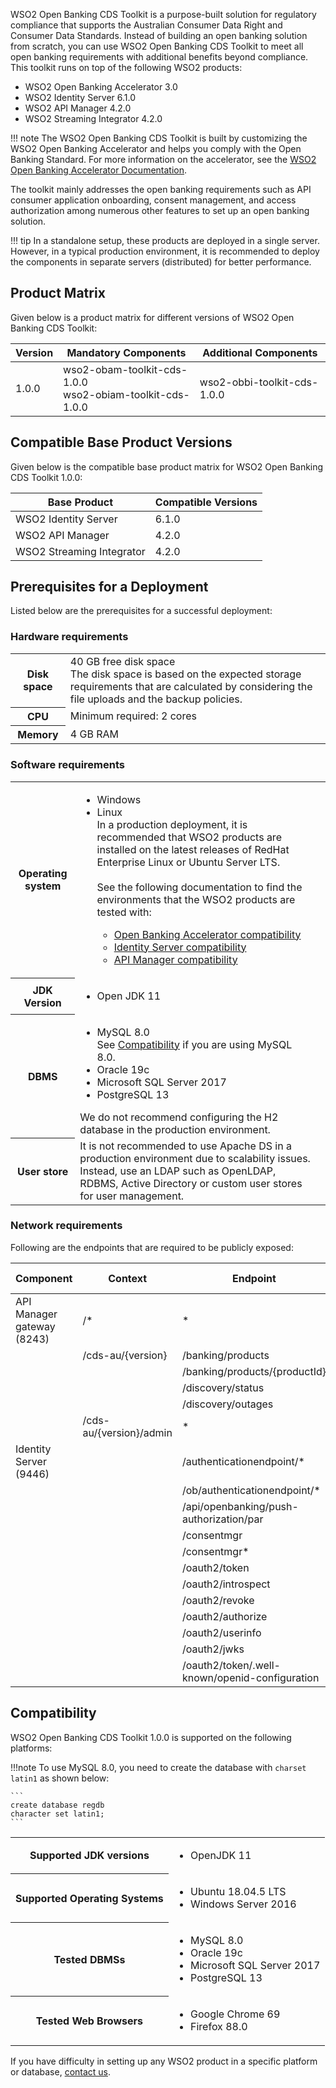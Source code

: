WSO2 Open Banking CDS Toolkit is a purpose-built solution for regulatory compliance that supports the Australian Consumer
Data Right and Consumer Data Standards. Instead of building an open banking solution from scratch, you can use WSO2 Open 
Banking CDS Toolkit to meet all open banking requirements with additional benefits beyond compliance. This toolkit runs 
on top of the following WSO2 products:

- WSO2 Open Banking Accelerator 3.0
- WSO2 Identity Server 6.1.0
- WSO2 API Manager 4.2.0
- WSO2 Streaming Integrator 4.2.0

!!! note
    The WSO2 Open Banking CDS Toolkit is built by customizing the WSO2 Open Banking Accelerator and helps you 
    comply with the Open Banking Standard. For more information on the accelerator, see 
    the [WSO2 Open Banking Accelerator Documentation](https://ob.docs.wso2.com/).

The toolkit mainly addresses the open banking requirements such as API consumer application onboarding, consent 
management, and access authorization among numerous other features to set up an open banking solution. 

!!! tip
    In a standalone setup, these products are deployed in a single server. However, in a typical production environment, 
    it is recommended to deploy the components in separate servers (distributed) for better performance.

## Product Matrix

Given below is a product matrix for different versions of WSO2 Open Banking CDS Toolkit:

| Version | Mandatory Components                                           | Additional Components       |
| --------|----------------------------------------------------------------|-----------------------------|
| 1.0.0 | wso2-obam-toolkit-cds-1.0.0 <br/> wso2-obiam-toolkit-cds-1.0.0 | wso2-obbi-toolkit-cds-1.0.0 |

## Compatible Base Product Versions

Given below is the compatible base product matrix for WSO2 Open Banking CDS Toolkit 1.0.0:

| Base Product              | Compatible Versions |
|---------------------------|---------------------|
| WSO2 Identity Server      | 6.1.0               |
| WSO2 API Manager          | 4.2.0               |
| WSO2 Streaming Integrator | 4.2.0               |

## Prerequisites for a Deployment

Listed below are the prerequisites for a successful deployment:

### Hardware requirements 

<table>
   <tbody>
      <tr>
         <th>Disk space</th>
         <td>
            40 GB free disk space <br/> The disk space is based on the expected storage requirements that are calculated 
            by considering the file uploads and the backup policies.
         </td>
      </tr>
      <tr>
         <th>CPU</th>
         <td>
            Minimum required: 2 cores
         </td>
      </tr>
      <tr>
         <th>Memory</th>
         <td>
            4 GB RAM
         </td>
      </tr>
   </tbody>
</table>

### Software requirements

<table>
   <tbody>
      <tr>
         <th>Operating system</th>
         <td>
            <ul>
               <li>Windows </li>
               <li>Linux </li>
               In a production deployment, it is recommended that WSO2 products are installed on the latest releases of 
               RedHat Enterprise Linux or Ubuntu Server LTS. 
               <br/> <br/>
               See the following documentation to find the environments that the WSO2 products are tested with:
               <ul>
                  <li> <a href="https://ob.docs.wso2.com/en/latest/install-and-setup/prerequisites/#prerequisites-for-a-deployment">Open Banking Accelerator compatibility</a></li>
                  <li> <a href="https://is.docs.wso2.com/en/5.11.0/setup/environment-compatibility/">Identity Server compatibility</a></li>
                  <li> <a href="https://apim.docs.wso2.com/en/latest/install-and-setup/setup/reference/product-compatibility/">API Manager compatibility</a></li>
               </ul>
            </ul>
         </td>
      </tr>
      <tr>
         <th>JDK Version</th>
         <td>
            <ul>
               <li>Open JDK 11</li>
            </ul>
         <td>  
      </tr>
      <tr>
         <th>DBMS</th>
         <td>
            <ul>
               <li>MySQL 8.0</li>
               See <a href="https://cds.ob.docs.wso2.com/en/latest/install-and-setup/prerequisites/#compatibility">Compatibility</a> if you are using MySQL 8.0.
               <li>Oracle 19c</li>
               <li>Microsoft SQL Server 2017</li>
               <li> PostgreSQL 13</li>
            </ul>
            We do not recommend configuring the H2 database in the production environment.
         <td>   
      </tr>
      <tr>
         <th> User store</th>
         <td> It is not recommended to use Apache DS in a production environment due to scalability issues. Instead, 
              use an LDAP such as OpenLDAP, RDBMS, Active Directory or custom user stores for user management.</td>
      </tr>
   </tbody>
</table>

### Network requirements

Following are the endpoints that are required to be publicly exposed:

| Component                  | Context                 | Endpoint                                       | Is MTLS required? |
| -------------------------- | ----------------------- | ---------------------------------------------- | ----------------- |
| API Manager gateway (8243) | /\*                     | \*                                             | TRUE              |
|                            | /cds-au/{version}       | /banking/products                              | FALSE             |
|                            |                         | /banking/products/{productId}                  | FALSE             |
|                            |                         | /discovery/status                              | FALSE             |
|                            |                         | /discovery/outages                             | FALSE             |
|                            | /cds-au/{version}/admin | \*                                             | TRUE              |
| Identity Server (9446)     |                         | /authenticationendpoint/\*                     | FALSE             |
|                            |                         | /ob/authenticationendpoint/\*                  | FALSE             |
|                            |                         | /api/openbanking/push-authorization/par        | TRUE              |
|                            |                         | /consentmgr                                    | FALSE             |
|                            |                         | /consentmgr\*                                  | FALSE             |
|                            |                         | /oauth2/token                                  | TRUE              |
|                            |                         | /oauth2/introspect                             | TRUE              |
|                            |                         | /oauth2/revoke                                 | TRUE              |
|                            |                         | /oauth2/authorize                              | FALSE             |
|                            |                         | /oauth2/userinfo                               | TRUE              |
|                            |                         | /oauth2/jwks                                   | TRUE              |
|                            |                         | /oauth2/token/.well-known/openid-configuration | FALSE             |


## Compatibility 

WSO2 Open Banking CDS Toolkit 1.0.0 is supported on the following platforms:

!!!note
    To use MySQL 8.0, you need to create the database with `charset latin1` as shown below:

    ```
    create database regdb
    character set latin1;
    ```

<table>
   <tbody>
      <tr>
         <th>Supported JDK versions</th>
         <td>
            <ul>
               <li>
                  OpenJDK 11
               </li>
            </ul>
         </td>
      </tr>
      <tr>
         <th>Supported Operating Systems</th>
         <td>
            <ul>
               <li>
                  Ubuntu 18.04.5 LTS
               </li>
               <li>
                  Windows Server 2016
               </li>
            </ul>
         </td>
      </tr>
      <tr>
         <th>Tested DBMSs</th>
         <td>
            <ul>
               <li>
                  MySQL 8.0
               </li>
               <li>
                  Oracle 19c
               </li>
               <li>
                  Microsoft SQL Server 2017
               </li>
               <li>
                  PostgreSQL 13
               </li>
            </ul>
         </td>
      </tr>
      <tr>
         <th>Tested Web Browsers</th>
         <td>
            <ul>
               <li>
                  Google Chrome 69
               </li>
               <li>
                  Firefox 88.0
               </li>
            </ul>
         </td>
      </tr>
   </tbody>
</table>

If you have difficulty in setting up any WSO2 product in a specific platform or database,
[contact us](https://wso2.com/subscription/).
